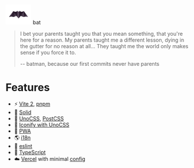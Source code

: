 <img src="./assets/bat.png" width="70"/>
bat

> I bet your parents taught you that you mean something, that you're here for a reason. My parents taught me a different lesson, dying in the gutter for no reason at all... They taught me the world only makes sense if you force it to.
> 
> -- batman, because our first commits never have parents

# Features

* ⚡️ [Vite 2](https://vitejs.dev/), [pnpm](https://pnpm.js.org/)
* 🗿 [Solid](https://www.solidjs.com/)
* 🎨 [UnoCSS](https://uno.antfu.me/), [PostCSS](https://postcss.org/)
* 🙂 [Iconify with UnoCSS](https://github.com/unocss/unocss/tree/main/packages/preset-icons/)
* 📱 [PWA](https://vite-plugin-pwa.netlify.app/)
* 🌎 [i18n](https://github.com/SanichKotikov/solid-i18n/)
* 🧽 [eslint](https://eslint.org/)
* 🦾 [TypeScript](https://www.typescriptlang.org/)
* ☁️  [Vercel](https://vercel.com/) with minimal [config](./assets/vercel-config.md)
